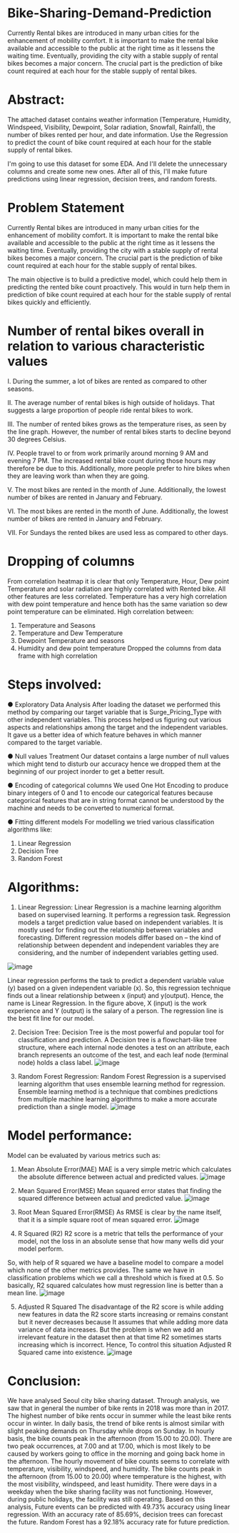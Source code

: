 # Bike-Sharing-Demand-Prediction
Currently Rental bikes are introduced in many urban cities for the enhancement of mobility comfort. It is important to make the rental bike available and accessible to the public at the right time as it lessens the waiting time. Eventually, providing the city with a stable supply of rental bikes becomes a major concern. The crucial part is the prediction of bike count required at each hour for the stable supply of rental bikes.

# Abstract: 
The attached dataset contains weather information (Temperature, Humidity, Windspeed, Visibility, Dewpoint, Solar radiation, Snowfall, Rainfall), the number of bikes rented per hour, and date information. Use the Regression to predict the count of bike count required at each hour for the stable supply of rental bikes.

I'm going to use this dataset for some EDA. And I'll delete the unnecessary columns and create some new ones. After all of this, I'll make future predictions using linear regression, decision trees, and random forests.

# Problem Statement
Currently Rental bikes are introduced in many urban cities for the enhancement of mobility comfort. It is important to make the rental bike available and accessible to the public at the right time as it lessens the waiting time. Eventually, providing the city with a stable supply of rental bikes becomes a major concern. The crucial part is the prediction of bike count required at each hour for the stable supply of rental bikes.

The main objective is to build a predictive model, which could help them in predicting the rented bike count proactively. This would in turn help them in prediction of bike count required at each hour for the stable supply of rental bikes quickly and efficiently. 

# Number of rental bikes overall in relation to various characteristic values
I.	During the summer, a lot of bikes are rented as compared to other seasons.

II.	The average number of rental bikes is high outside of holidays. That suggests a large proportion of people ride rental bikes to work.

III.	The number of rented bikes grows as the temperature rises, as seen by the line graph. However, the number of rental bikes starts to decline beyond 30 degrees Celsius.

IV.	People travel to or from work primarily around morning 9 AM and evening 7 PM. The increased rental bike count during those hours may therefore be due to this. Additionally, more people prefer to hire bikes when they are leaving work than when they are going.

V.	The most bikes are rented in the month of June. Additionally, the lowest number of bikes are rented in January and February.

VI.	The most bikes are rented in the month of June. Additionally, the lowest number of bikes are rented in January and February.

VII.	For Sundays the rented bikes are used less as compared to other days.

# Dropping of columns 
From correlation heatmap it is clear that only Temperature, Hour, Dew point Temperature and solar radiation are highly correlated with Rented bike. All other features are less correlated. Temperature has a very high correlation with dew point temperature and hence both has the same variation so dew point temperature can be eliminated.
High correlation between:
1.	Temperature and Seasons
2.	Temperature and Dew Temperature
3.	Dewpoint Temperature and seasons
4.	Humidity and dew point temperature
Dropped the columns from data frame with high correlation

# Steps involved:
●	Exploratory Data Analysis 
After loading the dataset we performed this method by comparing our target variable that is Surge_Pricing_Type with other independent variables. This process helped us figuring out various aspects and relationships among the target and the independent variables. It gave us a better idea of which feature behaves in which manner compared to the target variable.

●	Null values Treatment
Our dataset contains a large number of null values which might tend to disturb our accuracy hence we dropped them at the beginning of our project inorder to get a better result.

●	Encoding of categorical columns 
We used One Hot Encoding to produce binary integers of 0 and 1 to encode our categorical features because categorical features that are in string format cannot be understood by the machine and needs to be converted to numerical format.

●	Fitting different models
For modelling we tried various classification algorithms like:
1.	Linear Regression
2.	Decision Tree 
3.	Random Forest 

# Algorithms:
1.	Linear Regression:
Linear Regression is a machine learning algorithm based on supervised learning. It performs a regression task. Regression models a target prediction value based on independent variables. It is mostly used for finding out the relationship between variables and forecasting. Different regression models differ based on – the kind of relationship between dependent and independent variables they are considering, and the number of independent variables getting used.	

![image](https://user-images.githubusercontent.com/33064867/209319603-d45c7d73-0ef8-466b-bbb8-bfee9d867c40.png)

Linear regression performs the task to predict a dependent variable value (y) based on a given independent variable (x). So, this regression technique finds out a linear relationship between x (input) and y(output). Hence, the name is Linear Regression.
In the figure above, X (input) is the work experience and Y (output) is the salary of a person. The regression line is the best fit line for our model.

2.	Decision Tree:
Decision Tree is the most powerful and popular tool for classification and prediction. A Decision tree is a flowchart-like tree structure, where each internal node denotes a test on an attribute, each branch represents an outcome of the test, and each leaf node (terminal node) holds a class label.
![image](https://user-images.githubusercontent.com/33064867/209319749-c890707a-dfdb-4164-ad6f-51cfcbc9876e.png)

3.	Random Forest Regression:
Random Forest Regression is a supervised learning algorithm that uses ensemble learning method for regression. Ensemble learning method is a technique that combines predictions from multiple machine learning algorithms to make a more accurate prediction than a single model. 
![image](https://user-images.githubusercontent.com/33064867/209319850-1fbf19a6-1d82-4853-baf8-896834dbc073.png)

# Model performance:
Model can be evaluated by various metrics such as:

1. Mean Absolute Error(MAE)
MAE is a very simple metric which calculates the absolute difference between actual and predicted values.
![image](https://user-images.githubusercontent.com/33064867/209319939-5f415de1-cf5e-45ec-894c-52ca34df5578.png)

2. Mean Squared Error(MSE)
Mean squared error states that finding the squared difference between actual and predicted value.
 ![image](https://user-images.githubusercontent.com/33064867/209320131-3ccb85c9-e45a-4d4b-98c7-987a8dadee1a.png)
 
3. Root Mean Squared Error(RMSE)
As RMSE is clear by the name itself, that it is a simple square root of mean squared error.
![image](https://user-images.githubusercontent.com/33064867/209320175-32f182e0-764b-4dc7-bce0-d2498cbf8027.png)
 
4. R Squared (R2) 
R2 score is a metric that tells the performance of your model, not the loss in an absolute sense that how many wells did your model perform.

So, with help of R squared we have a baseline model to compare a model which none of the other metrics provides. The same we have in classification problems which we call a threshold which is fixed at 0.5. So basically, R2 squared calculates how must regression line is better than a mean line.
![image](https://user-images.githubusercontent.com/33064867/209320227-f39c9c96-a2a6-4901-a07d-dfdbab32d17a.png)

5.  Adjusted R Squared
The disadvantage of the R2 score is while adding new features in data the R2 score starts increasing or remains constant but it never decreases because It assumes that while adding more data variance of data increases.
But the problem is when we add an irrelevant feature in the dataset then at that time R2 sometimes starts increasing which is incorrect.
Hence, To control this situation Adjusted R Squared came into existence.
![image](https://user-images.githubusercontent.com/33064867/209320280-eba07379-2d50-4a3d-9719-b475a5ed27d4.png)

# Conclusion:
We have analysed Seoul city bike sharing dataset. Through analysis, we saw that in general the number of bike rents in 2018 was more than in 2017. The highest number of bike rents occur in summer while the least bike rents occur in winter. In daily basis, the trend of bike rents is almost similar with slight peaking demands on Thursday while drops on Sunday. In hourly basis, the bike counts peak in the afternoon (from 15.00 to 20.00). There are two peak occurrences, at 7.00 and at 17.00, which is most likely to be caused by workers going to office in the morning and going back home in the afternoon.
The hourly movement of bike counts seems to correlate with temperature, visibility, windspeed, and humidity. The bike counts peak in the afternoon (from 15.00 to 20.00) where temperature is the highest, with the most visibility, windspeed, and least humidity. There were days in a weekday when the bike sharing facility was not functioning. However, during public holidays, the facility was still operating.
Based on this analysis, 
Future events can be predicted with 49.73% accuracy using linear regression. 
With an accuracy rate of 85.69%, decision trees can forecast the future. 
Random Forest has a 92.18% accuracy rate for future prediction.









